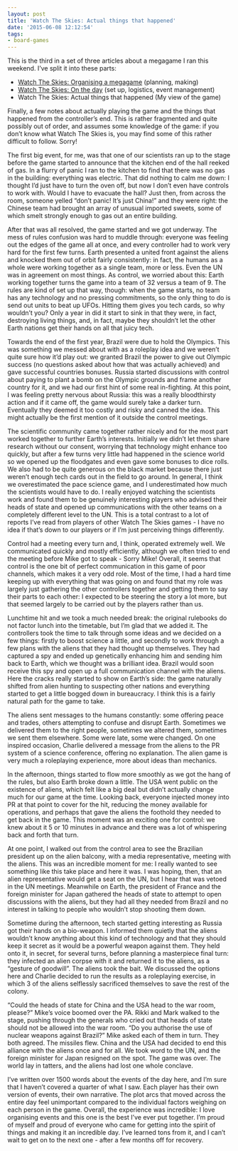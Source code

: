 ```yaml
---
layout: post
title: 'Watch The Skies: Actual things that happened'
date: '2015-06-08 12:12:54'
tags:
- board-games
---
```


This is the third in a set of three articles about a megagame I ran this weekend. I’ve split it into these parts:

* [Watch The Skies: Organising a megagame](http://www.shrieking.net/watch-the-skies-organising-a-megagame/) (planning, making)
* [Watch The Skies: On the day](http://www.shrieking.net/watch-the-skies-on-the-day/) (set up, logistics, event management)
* Watch The Skies: Actual things that happened (My view of the game)


Finally, a few notes about actually playing the game and the things that happened from the controller’s end. This is rather fragmented and quite possibly out of order, and assumes some knowledge of the game: if you don’t know what Watch The Skies is, you may find some of this rather difficult to follow. Sorry!

The first big event, for me, was that one of our scientists ran up to the stage before the game started to announce that the kitchen end of the hall reeked of gas. In a flurry of panic I ran to the kitchen to find that there was no gas in the building: everything was electric. That did nothing to calm me down: I thought I’d just have to turn the oven off, but now I don’t even have controls to work with. Would I have to evacuate the hall? Just then, from across the room, someone yelled “don’t panic! It’s just China!” and they were right: the Chinese team had brought an array of unusual imported sweets, some of which smelt strongly enough to gas out an entire building.

After that was all resolved, the game started and we got underway. The mess of rules confusion was hard to muddle through: everyone was feeling out the edges of the game all at once, and every controller had to work very hard for the first few turns. Earth presented a united front against the aliens and knocked them out of orbit fairly consistently: in fact, the humans as a whole were working together as a single team, more or less. Even the UN was in agreement on most things. As control, we worried about this: Earth working together turns the game into a team of 32 versus a team of 9. The rules are kind of set up that way, though: when the game starts, no team has any technology and no pressing commitments, so the only thing to do is send out units to beat up UFOs. Hitting them gives you tech cards, so why wouldn’t you? Only a year in did it start to sink in that they were, in fact, destroying living things, and, in fact, maybe they shouldn’t let the other Earth nations get their hands on all that juicy tech. 

Towards the end of the first year, Brazil were due to hold the Olympics. This was something we messed about with as a roleplay idea and we weren’t quite sure how it’d play out: we granted Brazil the power to give out Olympic success (no questions asked about how that was actually achieved) and gave successful countries bonuses. Russia started discussions with control about paying to plant a bomb on the Olympic grounds and frame another country for it, and we had our first hint of some real in-fighting. At this point, I was feeling pretty nervous about Russia: this was a really bloodthirsty action and if it came off, the game would surely take a darker turn. Eventually they deemed it too costly and risky and canned the idea. This might actually be the first mention of it outside the control meetings.

The scientific community came together rather nicely and for the most part worked together to further Earth’s interests. Initially we didn’t let them share research without our consent, worrying that technology might enhance too quickly, but after a few turns very little had happened in the science world so we opened up the floodgates and even gave some bonuses to dice rolls. We also had to be quite generous on the black market because there just weren’t enough tech cards out in the field to go around. In general, I think we overestimated the pace science game, and I underestimated how much the scientists would have to do. I really enjoyed watching the scientists work and found them to be genuinely interesting players who advised their heads of state and opened up communications with the other teams on a completely different level to the UN. This is a total contrast to a lot of reports I’ve read from players of other Watch The Skies games - I have no idea if that’s down to our players or if I’m just perceiving things differently.

Control had a meeting every turn and, I think, operated extremely well. We communicated quickly and mostly efficiently, although we often tried to end the meeting before Mike got to speak - Sorry Mike! Overall, it seems that control is the one bit of perfect communication in this game of poor channels, which makes it a very odd role. Most of the time, I had a hard time keeping up with everything that was going on and found that my role was largely just gathering the other controllers together and getting them to say their parts to each other: I expected to be steering the story a lot more, but that seemed largely to be carried out by the players rather than us.

Lunchtime hit and we took a much needed break: the original rulebooks do not factor lunch into the timetable, but I’m glad that we added it. The controllers took the time to talk through some ideas and we decided on a few things: firstly to boost science a little, and secondly to work through a few plans with the aliens that they had thought up themselves. They had captured a spy and ended up genetically enhancing him and sending him back to Earth, which we thought was a brilliant idea. Brazil would soon receive this spy and open up a full communication channel with the aliens. Here the cracks really started to show on Earth’s side: the game naturally shifted from alien hunting to suspecting other nations and everything started to get a little bogged down in bureaucracy. I think this is a fairly natural path for the game to take.

The aliens sent messages to the humans constantly: some offering peace and trades, others attempting to confuse and disrupt Earth. Sometimes we delivered them to the right people, sometimes we altered them, sometimes we sent them elsewhere. Some were late, some were changed. On one inspired occasion, Charlie delivered a message from the aliens to the PR system of a science conference, offering no explanation. The alien game is very much a roleplaying experience, more about ideas than mechanics.

In the afternoon, things started to flow more smoothly as we got the hang of the rules, but also Earth broke down a little. The USA went public on the existence of aliens, which felt like a big deal but didn’t actually change much for our game at the time. Looking back, everyone injected money into PR at that point to cover for the hit, reducing the money available for operations, and perhaps that gave the aliens the foothold they needed to get back in the game. This moment was an exciting one for control: we knew about it 5 or 10 minutes in advance and there was a lot of whispering back and forth that turn.

At one point, I walked out from the control area to see the Brazilian president up on the alien balcony, with a media representative, meeting with the aliens. This was an incredible moment for me: I really wanted to see something like this take place and here it was. I was hoping, then, that an alien representative would get a seat on the UN, but I hear that was vetoed in the UN meetings. Meanwhile on Earth, the president of France and the foreign minister for Japan gathered the heads of state to attempt to open discussions with the aliens, but they had all they needed from Brazil and no interest in talking to people who wouldn’t stop shooting them down.

Sometime during the afternoon, tech started getting interesting as Russia got their hands on a bio-weapon. I informed them quietly that the aliens wouldn’t know anything about this kind of technology and that they should keep it secret as it would be a powerful weapon against them. They held onto it, in secret, for several turns, before planning a masterpiece final turn: they infected an alien corpse with it and returned it to the aliens, as a “gesture of goodwill”. The aliens took the bait. We discussed the options here and Charlie decided to run the results as a roleplaying exercise, in which 3 of the aliens selflessly sacrificed themselves to save the rest of the colony.

“Could the heads of state for China and the USA head to the war room, please?” Mike’s voice boomed over the PA. Rikki and Mark walked to the stage, pushing through the generals who cried out that heads of state should not be allowed into the war room. 
“Do you authorise the use of nuclear weapons against Brazil?” Mike asked each of them in turn. They both agreed. The missiles flew. China and the USA had decided to end this alliance with the aliens once and for all. We took word to the UN, and the foreign minister for Japan resigned on the spot. The game was over. The world lay in tatters, and the aliens had lost one whole conclave.

I’ve written over 1500 words about the events of the day here, and I’m sure that I haven’t covered a quarter of what I saw. Each player has their own version of events, their own narrative. The plot arcs that moved across the entire day feel unimportant compared to the individual factors weighing on each person in the game. Overall, the experience was incredible: I love organising events and this one is the best I’ve ever put together. I’m proud of myself and proud of everyone who came for getting into the spirit of things and making it an incredible day. I’ve learned tons from it, and I can’t wait to get on to the next one - after a few months off for recovery.